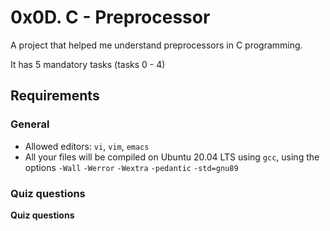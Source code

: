 # 0x0D. C - Preprocessor
A project that helped me understand preprocessors in C programming.

It has 5 mandatory tasks (tasks 0 - 4)

## Requirements
### General
* Allowed editors: `vi`, `vim`, `emacs`
* All your files will be compiled on Ubuntu 20.04 LTS using `gcc`, using the options `-Wall` `-Werror` `-Wextra` `-pedantic` `-std=gnu89`

### Quiz questions

**Quiz questions**